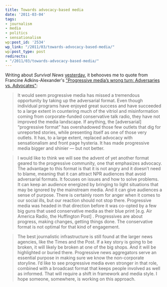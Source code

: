 ```yaml
---
title: Towards advocacy-based media
date: '2011-03-04'
tags:
- journalism
- media
- politics
- sensationalism
wp:post_id: '2534'
wp_link: "/2011/03/towards-advocacy-based-media/"
wp:post_type: post
redirects:
- "/2011/03/towards-advocacy-based-media/"
---
```


Writing about _Survival News_ [yesterday](http://www.island94.org/2011/03/advocacy-in-print-survival-news-for-2011/), it behooves me to quote from Francine Adkins-Alexander's ["Progressive media’s wrong turn: Adversaries vs. Advocates"](http://mediacomment.wordpress.com/2011/01/04/progressive-medias-wrong-turn-adversaries-vs-advocates/):

> It would seem progressive media has missed a tremendous opportunity by taking up the adversarial format. Even though individual programs have enjoyed great success and have succeeded to a large extent in countering much of the vitriol and misinformation coming from corporate-funded conservative talk radio, they have not improved the media landscape. If anything, the [adversarial] “progressive format” has overshadowed those few outlets that dig for unreported stories, while presenting itself as one of those very outlets. It has, to a large extent, replaced advocacy with sensationalism and front page hysteria. It has made progressive media bigger and shinier — but not better.

>

> I would like to think we will see the advent of yet another format geared to the progressive community, one that emphasizes advocacy. The advantage to this format is that it is not angry and it doesn’t need to blame, meaning that it can attract NPR audiences that avoid adversarial formats. It focuses on issues and how to solve problems. It can keep an audience energized by bringing to light situations that may be ignored by the mainstream media. And it can give audiences a sense of purpose. There is certainly room for anger when it comes to our social ills, but our reaction should not stop there. Progressive media was headed in that direction before it was co-opted by a few big guns that used conservative media as their blue print [e.g. Air America Radio, the Huffington Post] . Progressives are about progress, making changes, getting things done. The conservative format is not optimal for that kind of engagement.

>

> The best journalistic infrastructure is still found at the larger news agencies, like the Times and the Post. If a key story is going to be broken, it will likely be broken at one of the big shops. And it will be highlighted or buried there. Progressive news aggregators serve an essential purpose in making sure we know the non-corporate storyline. I’d like to see progressive media even stronger in that role, combined with a broadcast format that keeps people involved as well as informed. That will require a shift in framework and media style. I hope someone, somewhere, is working on this approach.
